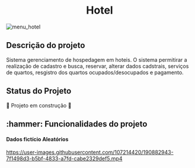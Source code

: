 <h1 align="center"> Hotel </h1>

![menu_hotel](https://user-images.githubusercontent.com/107214420/190881415-b82ad661-efc8-472e-b2f7-b61b432e9ec6.jpg)


<h2> Descrição do projeto </h2>

Sistema  gerenciamento de hospedagem em hoteis. O sistema permitirar a realização de cadastro e busca, reservar, alterar dados cadstrais, 
serviços de quartos, resgistro dos quartos ocupados/desocupados e pagamento.

<h2> Status do Projeto </h2>

 :construction: Projeto em construção :construction:

<h2> :hammer: Funcionalidades do projeto </h2>

<h4> Dados fictício  Aleatórios</h4>

https://user-images.githubusercontent.com/107214420/190882943-7f1498d3-b5bf-4833-a7fd-cabe2329def5.mp4

